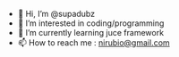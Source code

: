 - 👋 Hi, I’m @supadubz
- 👀 I’m interested in coding/programming
- 🌱 I’m currently learning juce framework
- 📫 How to reach me : nirubio@gmail.com

<!---
supadubz/supadubz is a ✨ special ✨ repository because its `README.md` (this file) appears on your GitHub profile.
You can click the Preview link to take a look at your changes.
--->
